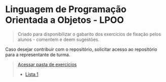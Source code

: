 # Linguagem de Programação Orientada a Objetos - LPOO

> Criado para disponibilizar o gabarito dos exercícios de fixação pelos alunos - comentem e deem sugestões.

Caso desejar contribuir com o repositório, solicitar acesso ao repositório para a representante de turma.

> [Acessar pasta de exercícios](LPOO)
> * [Lista 1](LPOO/Lista%201)
